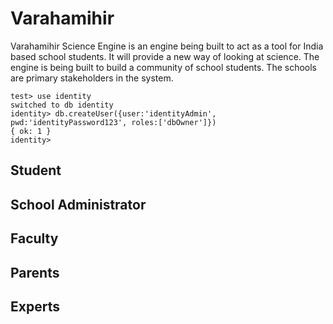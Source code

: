 # Varahamihir
Varahamihir Science Engine is an engine being built to act as a tool for India based school students. It will provide a new way of looking at science.
The engine is being built to build a community of school students. The schools are primary stakeholders in the system.

```
test> use identity
switched to db identity
identity> db.createUser({user:'identityAdmin', pwd:'identityPassword123', roles:['dbOwner']})
{ ok: 1 }
identity>
```

## Student

## School Administrator

## Faculty

## Parents

## Experts
